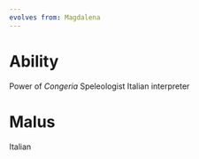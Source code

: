 ```yaml
---
evolves from: Magdalena
---
```

# Ability

Power of *Congeria*
Speleologist
Italian interpreter

# Malus

Italian